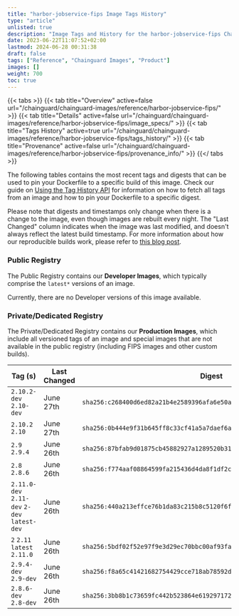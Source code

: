 ```yaml
---
title: "harbor-jobservice-fips Image Tags History"
type: "article"
unlisted: true
description: "Image Tags and History for the harbor-jobservice-fips Chainguard Image"
date: 2023-06-22T11:07:52+02:00
lastmod: 2024-06-28 00:31:38
draft: false
tags: ["Reference", "Chainguard Images", "Product"]
images: []
weight: 700
toc: true
---
```


{{< tabs >}}
{{< tab title="Overview" active=false url="/chainguard/chainguard-images/reference/harbor-jobservice-fips/" >}}
{{< tab title="Details" active=false url="/chainguard/chainguard-images/reference/harbor-jobservice-fips/image_specs/" >}}
{{< tab title="Tags History" active=true url="/chainguard/chainguard-images/reference/harbor-jobservice-fips/tags_history/" >}}
{{< tab title="Provenance" active=false url="/chainguard/chainguard-images/reference/harbor-jobservice-fips/provenance_info/" >}}
{{</ tabs >}}

The following tables contains the most recent tags and digests that can be used to pin your Dockerfile to a specific build of this image. Check our guide on [Using the Tag History API](/chainguard/chainguard-images/using-the-tag-history-api/) for information on how to fetch all tags from an image and how to pin your Dockerfile to a specific digest.

Please note that digests and timestamps only change when there is a change to the image, even though images are rebuilt every night. The "Last Changed" column indicates when the image was last modified, and doesn't always reflect the latest build timestamp. For more information about how our reproducible builds work, please refer to [this blog post](https://www.chainguard.dev/unchained/reproducing-chainguards-reproducible-image-builds).

### Public Registry
The Public Registry contains our **Developer Images**, which typically comprise the `latest*` versions of an image.

Currently, there are no Developer versions of this image available.

### Private/Dedicated Registry
The Private/Dedicated Registry contains our **Production Images**, which include all versioned tags of an image and special images that are not available in the public registry (including FIPS images and other custom builds).

| Tag (s)                                       | Last Changed | Digest                                                                    |
|-----------------------------------------------|--------------|---------------------------------------------------------------------------|
|  `2.10.2-dev` `2.10-dev`                      | June 27th    | `sha256:c268400d6ed82a21b4e2589396afa6e50ac6ad0c7460ca93e9331f304c5dd36b` |
|  `2.10.2` `2.10`                              | June 27th    | `sha256:0b444e9f31b645ff8c33cf41a5a7daef6a222adbc1e0a85a637fe9618198e0a7` |
|  `2.9` `2.9.4`                                | June 26th    | `sha256:87bfab9d01875cb45882927a1289520b3165a10db12b86112ce5bddc8cdc65be` |
|  `2.8` `2.8.6`                                | June 26th    | `sha256:f774aaf08864599fa215436d4da8f1df2ce3cd31c010055e4b55f56c8978ee32` |
|  `2.11.0-dev` `2.11-dev` `2-dev` `latest-dev` | June 26th    | `sha256:440a213effce76b1da83c215b8c5120f6f86a4df4f99db415a4a011fa19d4395` |
|  `2` `2.11` `latest` `2.11.0`                 | June 26th    | `sha256:5bdf02f52e97f9e3d29ec70bbc00af93fa36e325947c66623a08877dccee73b5` |
|  `2.9.4-dev` `2.9-dev`                        | June 26th    | `sha256:f8a65c41421682754429cce718ab78592de41fa2b1aca89555f82fdab8032397` |
|  `2.8.6-dev` `2.8-dev`                        | June 26th    | `sha256:3bb8b1c73659fc442b523864e6192971724b389c986b7d76f10bfd8fe5721da1` |

